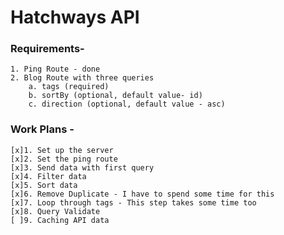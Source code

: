 # Hatchways API

### Requirements-

    1. Ping Route - done
    2. Blog Route with three queries
        a. tags (required)
        b. sortBy (optional, default value- id)
        c. direction (optional, default value - asc)

### Work Plans -

    [x]1. Set up the server
    [x]2. Set the ping route
    [x]3. Send data with first query
    [x]4. Filter data
    [x]5. Sort data
    [x]6. Remove Duplicate - I have to spend some time for this
    [x]7. Loop through tags - This step takes some time too
    [x]8. Query Validate
    [ ]9. Caching API data
